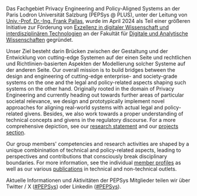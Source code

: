 Das Fachgebiet Privacy Engineering and Policy-Aligned Systems an der Paris Lodron Universität Salzburg (PEPSys @ PLUS), unter der Leitung von [Univ.-Prof. Dr.-Ing. Frank Pallas](/team/fp), wurde im April 2024 als Teil einer größeren Initiative zur Förderung von [Exzellenz in digitaler Wissenschaft und interdisziplinären Technologien](https://www.plus.ac.at/digitale-und-analytische-wissenschaften/fachbereiche-einrichtungen/einrichtungen/exdigit/) an der Fakultät für [Digitale und Analytische Wissenschaften](https://www.plus.ac.at/digitale-und-analytische-wissenschaften/) gegründet.

Unser Ziel besteht darin Brücken zwischen der Gestaltung und der Entwicklung von cutting-edge Systemen auf der einen Seite und rechtlichen und Richtlinien-basierten Aspekten der Modellierung solcher Systeme auf der anderen Seite.
Our overall mission is to build bridges between the design and engineering of cutting-edge enterprise- and society-grade systems on the one and the legal and policy-related aspects shaping such systems on the other hand. Originally rooted in the domain of Privacy Engineering and currently heading out towards further areas of particular societal relevance, we design and prototypically implement novel approaches for aligning real-world systems with actual legal and policy-related givens. Besides, we also work towards a proper understanding of technical concepts and givens in the regulatory discourse. For a more comprehensive depiction, see our [research statement](/research) and our [projects section](/projects).

Our group members' competencies and research activities are shaped by a unique combinination of technical and policy-related aspects, leading to perspectives and contributions that consciously break disciplinary boundaries. For more information, see the individual [member profiles](/team) as well as our various [publications](publications) in technical and non-technical outlets. 

Aktuelle Informationen und Aktivitäten der PEPSys Mitglieder teilen wir über Twitter / X ([#PEPSys](https://twitter.com/hashtag/PEPSys?f=live)) oder Linkedin ([#PEPSys](https://www.linkedin.com/feed/hashtag/?keywords=pepsys)).

